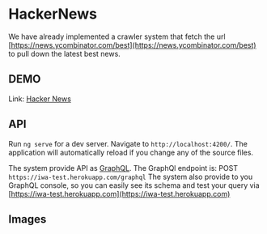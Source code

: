 # HackerNews

We have already implemented a crawler system that fetch the url [https://news.ycombinator.com/best](https://news.ycombinator.com/best) to pull down the latest best news.

## DEMO

Link: [Hacker News](https://trungkien963.github.io/hacker-news/)

## API

Run `ng serve` for a dev server. Navigate to `http://localhost:4200/`. The application will automatically reload if you change any of the source files.

The system provide API as [GraphQL](https://graphql.org/).
The GraphQl endpoint is: POST `https://iwa-test.herokuapp.com/graphql`
The system also provide to you GraphQL console, so you can easily see its schema and test your query via [https://iwa-test.herokuapp.com](https://iwa-test.herokuapp.com)

## Images




